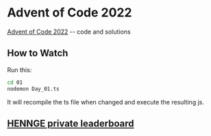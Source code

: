 # Advent of Code 2022

[Advent of Code 2022](https://adventofcode.com/2022) -- code and solutions

## How to Watch

Run this:

```bash
cd 01
nodemon Day_01.ts
```

It will recompile the ts file when changed and execute the resulting js.

## [HENNGE private leaderboard](https://adventofcode.com/2022/leaderboard/private/view/199411)
